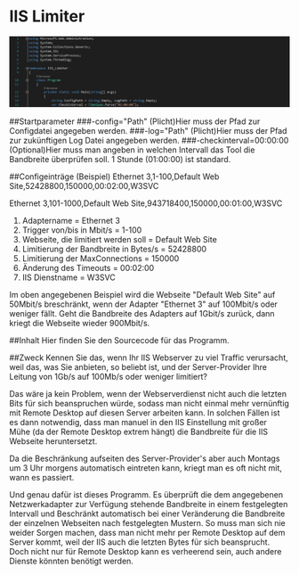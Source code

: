 ﻿# IIS Limiter
<p align="center">
  <img src="Screenshot.png">
</p>

##Startparameter
###-config="Path"
(Plicht)Hier muss der Pfad zur Configdatei angegeben werden.
###-log="Path"
(Plicht)Hier muss der Pfad zur zukünftigen Log Datei angegeben werden.
###-checkinterval=00:00:00
(Optional)Hier muss man angeben in welchen Intervall das Tool die Bandbreite überprüfen soll. 1 Stunde (01:00:00) ist standard.

##Configeinträge (Beispiel)
Ethernet 3,1-100,Default Web Site,52428800,150000,00:02:00,W3SVC

Ethernet 3,101-1000,Default Web Site,943718400,150000,00:01:00,W3SVC


1. Adaptername = Ethernet 3
2. Trigger von/bis in Mbit/s = 1-100
3. Webseite, die limitiert werden soll = Default Web Site
4. Limitierung der Bandbreite in Bytes/s = 52428800
5. Limitierung der MaxConnections = 150000
6. Änderung des Timeouts = 00:02:00
7. IIS Dienstname = W3SVC

Im oben angegebenen Beispiel wird die Webseite "Default Web Site" auf 50Mbit/s breschränkt, wenn der Adapter "Ethernet 3" auf 100Mbit/s oder weniger fällt. Geht die Bandbreite des Adapters auf 1Gbit/s zurück, dann kriegt die Webseite wieder 900Mbit/s.

##Inhalt
Hier finden Sie den Sourcecode für das Programm.

##Zweck
Kennen Sie das, wenn Ihr IIS Webserver zu viel Traffic verursacht, weil das, was Sie anbieten, so beliebt ist, und der Server-Provider Ihre Leitung von 1Gb/s auf 100Mb/s oder weniger limitiert?

Das wäre ja kein Problem, wenn der Webserverdienst nicht auch die letzten Bits für sich beanspruchen würde, sodass man nicht einmal mehr vernünftig mit Remote Desktop auf diesen Server arbeiten kann. In solchen Fällen ist es dann notwendig, dass man manuel in den IIS Einstellung mit großer Mühe (da der Remote Desktop extrem hängt) die Bandbreite für die IIS Webseite heruntersetzt.

Da die Beschränkung aufseiten des Server-Provider's aber auch Montags um 3 Uhr morgens automatisch eintreten kann, kriegt man es oft nicht mit, wann es passiert.

Und genau dafür ist dieses Programm. Es überprüft die dem angegebenen Netzwerkadapter zur Verfügung stehende Bandbreite in einem festgelegten Intervall und Beschränkt automatisch bei einer Veränderung die Bandbreite der einzelnen Webseiten nach festgelegten Mustern. So muss man sich nie weider Sorgen machen, dass man nicht mehr per Remote Desktop auf dem Server kommt, weil der IIS auch die letzten Bytes für sich beansprucht. Doch nicht nur für Remote Desktop kann es verheerend sein, auch andere Dienste könnten benötigt werden.